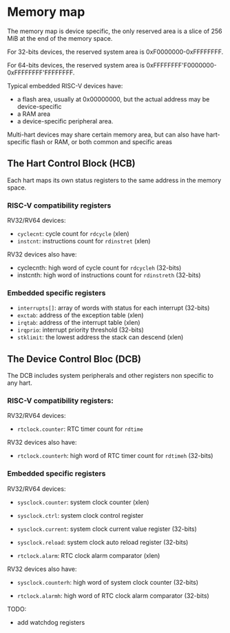 # Memory map

The memory map is device specific, the only reserved area is a slice of 256 MiB at the end of the memory space.

For 32-bits devices, the reserved system area is 0xF0000000-0xFFFFFFFF.

For 64-bits devices, the reserved system area is 0xFFFFFFFF'F0000000-0xFFFFFFFF'FFFFFFFF.

Typical embedded RISC-V devices have:

- a flash area, usually at 0x00000000, but the actual address may be device-specific
- a RAM area 
- a device-specific peripheral area.

Multi-hart devices may share certain memory area, but can also have hart-specific flash or RAM, or both common and specific areas


## The Hart Control Block (HCB)

Each hart maps its own status registers to the same address in the memory space.

### RISC-V compatibility registers

RV32/RV64 devices:

- `cyclecnt`: cycle count for `rdcycle` (xlen)
- `instcnt`: instructions count for `rdinstret` (xlen)

RV32 devices also have:

- cyclecnth: high word of cycle count for `rdcycleh` (32-bits)
- instcnth: high word of instructions count for `rdinstreth` (32-bits)

### Embedded specific registers

- `interrupts[]`: array of words with status for each interrupt (32-bits)
- `exctab`: address of the exception table (xlen)
- `irqtab`: address of the interrupt table (xlen)
- `irqprio`: interrupt priority threshold (32-bits)
- `stklimit`: the lowest address the stack can descend (xlen)


## The Device Control Bloc (DCB)

The DCB includes system peripherals and other registers non specific to any hart.

### RISC-V compatibility registers:

RV32/RV64 devices:

- `rtclock.counter`: RTC timer count for `rdtime`

RV32 devices also have:

- `rtclock.counterh`: high word of RTC timer count for `rdtimeh` (32-bits)

### Embedded specific registers

RV32/RV64 devices:

- `sysclock.counter`: system clock counter (xlen)
- `sysclock.ctrl`: system clock control register
- `sysclock.current`: system clock current value register (32-bits)
- `sysclock.reload`: system clock auto reload register (32-bits)

- `rtclock.alarm`: RTC clock alarm comparator (xlen)

RV32 devices also have:

- `sysclock.counterh`: high word of system clock counter (32-bits)

- `rtclock.alarmh`: high word of RTC clock alarm comparator (32-bits)

TODO:

- add watchdog registers



